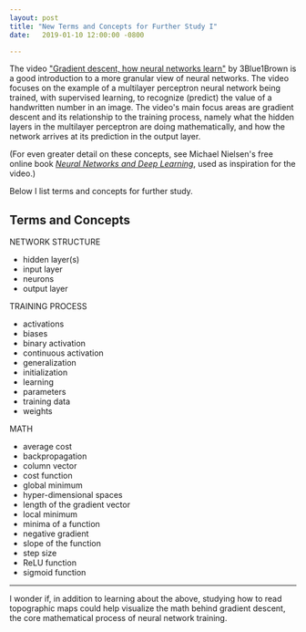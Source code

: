 ```yaml
---
layout: post
title: "New Terms and Concepts for Further Study I"
date:   2019-01-10 12:00:00 -0800

---
```


The video ["Gradient descent, how neural networks learn"](https://www.youtube.com/watch?v=IHZwWFHWa-w) by 3Blue1Brown is a good introduction to a more granular view of neural networks. The video focuses on the example of a multilayer perceptron neural network being trained, with supervised learning, to recognize (predict) the value of a handwritten number in an image. The video's main focus areas are gradient descent and its relationship to the training process, namely what the hidden layers in the multilayer perceptron are doing mathematically, and how the network arrives at its prediction in the output layer.

(For even greater detail on these concepts, see Michael Nielsen's free online book [_Neural Networks and Deep Learning_](http://neuralnetworksanddeeplearning.com/), used as inspiration for the video.)

Below I list terms and concepts for further study.

## Terms and Concepts

NETWORK STRUCTURE

* hidden layer(s)
* input layer
* neurons
* output layer


TRAINING PROCESS
* activations
* biases
* binary activation
* continuous activation
* generalization
* initialization
* learning
* parameters
* training data
* weights


MATH
* average cost
* backpropagation
* column vector
* cost function
* global minimum
* hyper-dimensional spaces
* length of the gradient vector
* local minimum
* minima of a function
* negative gradient
* slope of the function
* step size
* ReLU function
* sigmoid function

---

I wonder if, in addition to learning about the above, studying how to read topographic maps could help visualize the math behind gradient descent, the core mathematical process of neural network training.
